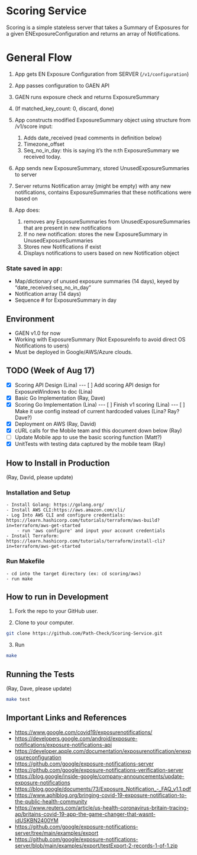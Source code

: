 # Scoring Service

Scoring is a simple stateless server that takes a Summary of Exposures for a given ENExposureConfiguration and returns an array of Notifications.

# General Flow

1. App gets EN Exposure Configuration from SERVER (`/v1/configuration`)
2. App passes configuration to GAEN API
3. GAEN runs exposure check and returns ExposureSummary
4. (If matched_key_count: 0, discard, done)

5. App constructs modified ExposureSummary object using structure from /v1/score input:
    1. Adds date_received (read comments in definition below)
    2. Timezone_offset
    3. Seq_no_in_day: this is saying it’s the n:th ExposureSummary we received today.

6. App sends new ExposureSummary, stored UnusedExposureSummaries to server
7. Server returns Notification array (might be empty) with any new notifications, contains ExposureSummaries that these notifications were based on

8. App does:
    1. removes any ExposureSummaries from UnusedExposureSummaries that are present in new notifications
    2. If no new notification: stores the new ExposureSummary in UnusedExposureSummaries
    3. Stores new Notifications if exist
    4. Displays notifications to users based on new Notification object

### State saved in app:

- Map/dictionary of unused exposure summaries (14 days), keyed by “date_received:seq_no_in_day”
- Notification array (14 days)
- Sequence # for ExposureSummary in day

## Environment

- GAEN v1.0 for now
- Working with ExposureSummary (Not ExposureInfo to avoid direct OS Notifications to users)
- Must be deployed in Google/AWS/Azure clouds.

## TODO (Week of Aug 17)

- [x] Scoring API Design (Lina)
---  [ ] Add scoring API design for ExposureWindows to doc (Lina)
- [x] Basic Go Implementation (Ray, Dave)
- [X] Scoring Go Implementation (Lina)
--- [ ] Finish v1 scoring (Lina)
--- [ ] Make it use config instead of current hardcoded values (Lina? Ray?
Dave?)
- [X] Deployment on AWS (Ray, David)
- [X] cURL calls for the Mobile team and this document down below (Ray)
- [ ] Update Mobile app to use the basic scoring function (Matt?) 
- [X] UnitTests with testing data captured by the mobile team (Ray)

## How to Install in Production

(Ray, David, please update)


### Installation and Setup

    - Install Golang: https://golang.org/
    - Install AWS CLI:https://aws.amazon.com/cli/
    - Log Into AWS CLI and configure credentials: https://learn.hashicorp.com/tutorials/terraform/aws-build?in=terraform/aws-get-started
        - run 'aws configure' and input your account credentials
    - Install Terraform: https://learn.hashicorp.com/tutorials/terraform/install-cli?in=terraform/aws-get-started

### Run Makefile

    - cd into the target directory (ex: cd scoring/aws)
    - run make


## How to run in Development

1. Fork the repo to your GitHub user.

2. Clone to your computer.

```bash
git clone https://github.com/Path-Check/Scoring-Service.git
```

3. Run

```bash
make
```

## Running the Tests

(Ray, Dave, please update)

```bash
make test
```

## Important Links and References

- <https://www.google.com/covid19/exposurenotifications/>
- <https://developers.google.com/android/exposure-notifications/exposure-notifications-api>
- <https://developer.apple.com/documentation/exposurenotification/enexposureconfiguration>
- <https://github.com/google/exposure-notifications-server>
- <https://github.com/google/exposure-notifications-verification-server>
- <https://blog.google/inside-google/company-announcements/update-exposure-notifications>
- <https://blog.google/documents/73/Exposure_Notification_-_FAQ_v1.1.pdf>
- <https://www.aphlblog.org/bringing-covid-19-exposure-notification-to-the-public-health-community>
- <https://www.reuters.com/article/us-health-coronavirus-britain-tracing-ap/britains-covid-19-app-the-game-changer-that-wasnt-idUSKBN2400YM>
- <https://github.com/google/exposure-notifications-server/tree/main/examples/export>
- <https://github.com/google/exposure-notifications-server/blob/main/examples/export/testExport-2-records-1-of-1.zip>
